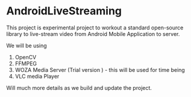 # AndroidLiveStreaming


This project is experimental project to workout a standard open-source library to live-stream video from Android Mobile Application to server.

We will be using 
1. OpenCV
2. FFMPEG
3. WOZA Media Server (Trial version ) - this will be used for time being
4. VLC media Player


Will much more details as we build and update the project.
